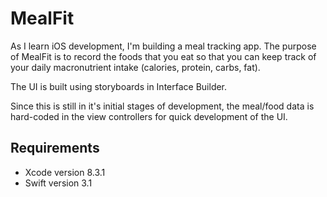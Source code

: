 # MealFit

As I learn iOS development, I'm building a meal tracking app.
The purpose of MealFit is to record the foods that you eat so that you can
keep track of your daily macronutrient intake (calories, protein, carbs, fat).

The UI is built using storyboards in Interface Builder.

Since this is still in it's initial stages of development, the meal/food data
is hard-coded in the view controllers for quick development of the UI.

## Requirements

* Xcode version 8.3.1
* Swift version 3.1

